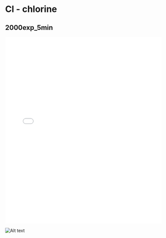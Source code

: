 # Cl - chlorine

## 2000exp_5min

<iframe src="../../html/Cl_2000exp_5min.html" width="100%" height="600px" frameborder="0"></iframe>

![Alt text](Cl_2000exp_5min.png)

